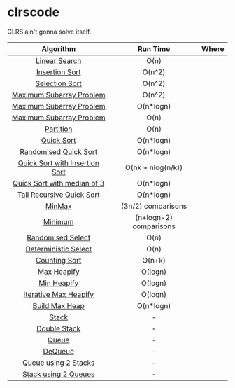 # clrscode
CLRS ain't gonna solve itself.

| Algorithm     |  Run Time     | Where  |
|:-------------:|:-------------:|:-----:|
|[Linear Search](https://github.com/evamy/clrscode/blob/master/2/2.1/search.h)|O(n)||
|[Insertion Sort](https://github.com/evamy/clrscode/blob/master/2/2.1/insertion.h)|O(n^2)||
|[Selection Sort](https://github.com/evamy/clrscode/blob/master/2/2.2/sort.h)|O(n^2)||
|[Maximum Subarray Problem](https://github.com/evamy/clrscode/blob/master/4/4.1/4.1-2.cpp)|O(n^2)||
|[Maximum Subarray Problem](https://github.com/evamy/clrscode/blob/master/4/4.1/4.1-3.cpp)|O(n*logn)||
|[Maximum Subarray Problem](https://github.com/evamy/clrscode/blob/master/4/4.1/4.1-5.cpp)|O(n)||
|[Partition](https://github.com/evamy/clrscode/blob/master/7/7.1/7.1-2.cpp)|O(n)||
|[Quick Sort](https://github.com/evamy/clrscode/blob/master/7/7.1/7.1-4.cpp)|O(n*logn)||
|[Randomised Quick Sort](https://github.com/evamy/clrscode/blob/master/7/7.3/7.3-1-2.cpp)|O(n*logn)||
|[Quick Sort with Insertion Sort](https://github.com/evamy/clrscode/blob/master/7/7.4/7.4-5.cpp)|O(nk + nlog(n/k))||
|[Quick Sort with median of 3](https://github.com/evamy/clrscode/blob/master/7/7.4/7.4-6.cpp)|O(n*logn)||
|[Tail Recursive Quick Sort](https://github.com/evamy/clrscode/blob/master/7/7-4.cpp)|O(n*logn)||
|[MinMax](https://github.com/evamy/clrscode/blob/master/9/9.1/9.1-2.cpp)|(3n/2) comparisons||
|[Minimum](https://github.com/evamy/clrscode/blob/master/9/9.1/9.1-1.cpp)|(n+logn-2) comparisons||
|[Randomised Select](https://github.com/evamy/clrscode/blob/master/9/9.2/9.2-3.cpp)|O(n)||
|[Deterministic Select](https://github.com/evamy/clrscode/blob/master/9/9.3/9.3-5.cpp)|O(n)||
|[Counting Sort](https://github.com/evamy/clrscode/blob/master/8/8.2/8.2-1.cpp)|O(n+k)||
|[Max Heapify](https://github.com/evamy/clrscode/blob/master/6/6.2/6.2-1.cpp)|O(logn)||
|[Min Heapify](https://github.com/evamy/clrscode/blob/master/6/6.2/6.2-2.cpp)|O(logn)||
|[Iterative Max Heapify](https://github.com/evamy/clrscode/blob/master/6/6.2/6.2-5.cpp)|O(logn)||
|[Build Max Heap](https://github.com/evamy/clrscode/blob/master/6/6.3/6.3-1.cpp)|O(n*logn)||
|[Stack](https://github.com/evamy/clrscode/blob/master/10/10.1/10.1-1.cpp)|-||
|[Double Stack](https://github.com/evamy/clrscode/blob/master/10/10.1/10.1-2.cpp)|-||
|[Queue](https://github.com/evamy/clrscode/blob/master/10/10.1/10.1-3.cpp)|-||
|[DeQueue](https://github.com/evamy/clrscode/blob/master/10/10.1/10.1-4.cpp)|-||
|[Queue using 2 Stacks](https://github.com/evamy/clrscode/blob/master/10/10.1/10.1-5.cpp)|-||
|[Stack using 2 Queues](https://github.com/evamy/clrscode/blob/master/10/10.1/10.1-6.cpp)|-||